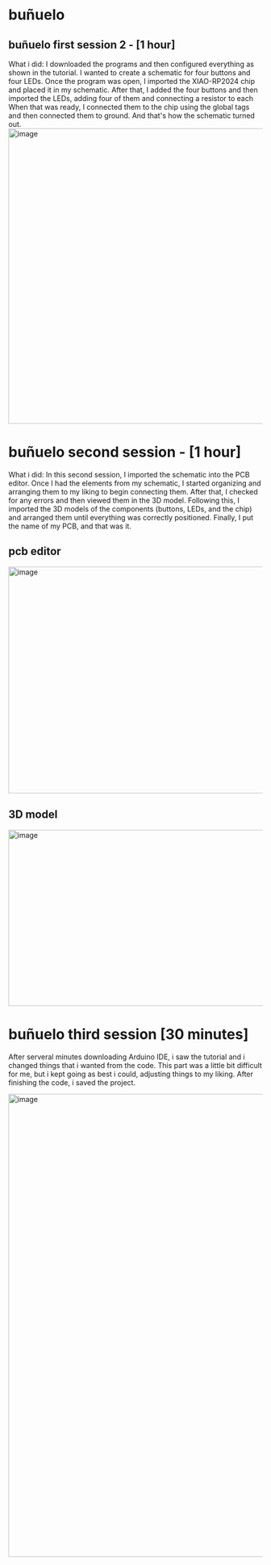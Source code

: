 # buñuelo
## buñuelo first session 2 - [1 hour]
What i did: I downloaded the programs and then configured everything as shown in the tutorial. I wanted to create a schematic for four buttons and four LEDs.
Once the program was open, I imported the XIAO-RP2024 chip and placed it in my schematic. After that, I added the four buttons and then imported the LEDs, adding four of them and connecting a resistor to each
When that was ready, I connected them to the chip using the global tags and then connected them to ground. And that's how the schematic turned out.
<img width="708" height="585" alt="image" src="https://github.com/user-attachments/assets/c03ec07f-3fbb-4bc4-8e28-f415474358b6" />
# buñuelo second session - [1 hour]
What i did: In this second session, I imported the schematic into the PCB editor. Once I had the elements from my schematic, I started organizing and arranging them to my liking to begin connecting them.
After that, I checked for any errors and then viewed them in the 3D model. Following this, I imported the 3D models of the components (buttons, LEDs, and the chip) and arranged them until everything was correctly positioned. 
Finally, I put the name of my PCB, and that was it.

## pcb editor
<img width="785" height="449" alt="image" src="https://github.com/user-attachments/assets/7ae00114-4089-432c-a048-6d343d801c9d" />

## 3D model
<img width="608" height="349" alt="image" src="https://github.com/user-attachments/assets/4f407e19-1dc4-4b4a-8f2e-6cf5537e6612" />

# buñuelo third session [30 minutes]

After serveral minutes downloading Arduino IDE, i saw the tutorial and i changed things that i wanted from the code. 
This part was a little bit difficult for me, but i kept going as best i could, adjusting things to my liking. After finishing the code, i saved the project.

<img width="1180" height="917" alt="image" src="https://github.com/user-attachments/assets/1dc775aa-0338-4f76-973c-e6fde4aa0c1c" />
